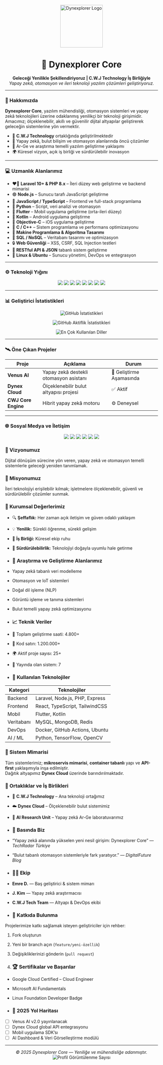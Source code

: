 <!-- 🌐 DYNEXPLORER CORE RESMİ PROFİLİ -->

<p align="center">
  <img src="https://i.ibb.co/T1XrwKs/dynexplorer-logo.png" alt="Dynexplorer Logo" width="140"/>
</p>

<h1 align="center">🌌 Dynexplorer Core</h1>
<p align="center">
  <b>Geleceği Yenilikle Şekillendiriyoruz | C.W.J Technology İş Birliğiyle</b><br>
  <i>Yapay zekâ, otomasyon ve ileri teknoloji yazılım çözümleri geliştiriyoruz.</i>
</p>

---

### 🧭 Hakkımızda  
**Dynexplorer Core**, yazılım mühendisliği, otomasyon sistemleri ve yapay zekâ teknolojileri üzerine odaklanmış yenilikçi bir teknoloji girişimidir.  
Amacımız; ölçeklenebilir, akıllı ve güvenilir dijital altyapılar geliştirerek geleceğin sistemlerine yön vermektir.

- 💼 **C.W.J Technology** ortaklığında geliştirilmektedir  
- 🚀 Yapay zekâ, bulut bilişim ve otomasyon alanlarında öncü çözümler  
- 🧩 Ar-Ge ve araştırma temelli yazılım geliştirme yaklaşımı  
- 🌍 Küresel vizyon, açık iş birliği ve sürdürülebilir inovasyon  

---

### 💻 Uzmanlık Alanlarımız
- ❤️‍🔥 **Laravel 10+ & PHP 8.x** – İleri düzey web geliştirme ve backend mimarisi  
- 🟢 **Node.js** – Sunucu tarafı JavaScript geliştirme  
- 💛 **JavaScript / TypeScript** – Frontend ve full-stack programlama  
- 🐍 **Python** – Script, veri analizi ve otomasyon  
- 💙 **Flutter** – Mobil uygulama geliştirme (orta-ileri düzey)  
- 🧡 **Kotlin** – Android uygulama geliştirme  
- 🍎 **Objective-C** – iOS uygulama geliştirme  
- 💠 **C / C++** – Sistem programlama ve performans optimizasyonu  
- 🧠 **Makine Programlama & Algoritma Tasarımı**  
- 💾 **SQL / NoSQL** – Veritabanı tasarımı ve optimizasyon  
- 🔒 **Web Güvenliği** – XSS, CSRF, SQL Injection testleri  
- 🔗 **RESTful API & JSON** tabanlı sistem geliştirme  
- 🐧 **Linux & Ubuntu** – Sunucu yönetimi, DevOps ve entegrasyon  

---

### ⚙️ Teknoloji Yığını
<p align="center">
  <img src="https://img.shields.io/badge/Python-3776AB?style=for-the-badge&logo=python&logoColor=white"/>
  <img src="https://img.shields.io/badge/Node.js-43853D?style=for-the-badge&logo=node.js&logoColor=white"/>
  <img src="https://img.shields.io/badge/React-20232A?style=for-the-badge&logo=react&logoColor=61DAFB"/>
  <img src="https://img.shields.io/badge/TypeScript-007ACC?style=for-the-badge&logo=typescript&logoColor=white"/>
  <img src="https://img.shields.io/badge/Laravel-E74430?style=for-the-badge&logo=laravel&logoColor=white"/>
  <img src="https://img.shields.io/badge/Docker-0db7ed?style=for-the-badge&logo=docker&logoColor=white"/>
  <img src="https://img.shields.io/badge/Linux-FCC624?style=for-the-badge&logo=linux&logoColor=black"/>
  <img src="https://img.shields.io/badge/GitHub_Actions-2088FF?style=for-the-badge&logo=github-actions&logoColor=white"/>
</p>

---

### 📊 Geliştirici İstatistikleri
<p align="center">
  <img src="https://github-readme-stats.vercel.app/api?username=dynexplorer&show_icons=true&theme=tokyonight&count_private=true" alt="GitHub İstatistikleri" />
</p>
<p align="center">
  <img src="https://github-readme-streak-stats.herokuapp.com/?user=dynexplorer&theme=tokyonight" alt="GitHub Aktiflik İstatistikleri" />
</p>
<p align="center">
  <img src="https://github-readme-stats.vercel.app/api/top-langs/?username=dynexplorer&layout=compact&theme=tokyonight" alt="En Çok Kullanılan Diller" />
</p>

---

### 🛰️ Öne Çıkan Projeler
| Proje | Açıklama | Durum |
|--------|-----------|--------|
| **Venus AI** | Yapay zekâ destekli otomasyon asistanı | 🔄 Geliştirme Aşamasında |
| **Dynex Cloud** | Ölçeklenebilir bulut altyapısı projesi | ✅ Aktif |
| **CWJ Core Engine** | Hibrit yapay zekâ motoru | ⚙️ Deneysel |

---

### 🌐 Sosyal Medya ve İletişim
<p align="center">
  <a href="mailto:info@dynexplorer.com"><img src="https://img.shields.io/badge/E%20Posta-D14836?style=for-the-badge&logo=gmail&logoColor=white"/></a>
  <a href="https://dynexplorer.com" target="_blank"><img src="https://img.shields.io/badge/Web%20Sitesi-000000?style=for-the-badge&logo=About.me&logoColor=white"/></a>
  <a href="https://github.com/dynexplorer" target="_blank"><img src="https://img.shields.io/badge/GitHub-171515?style=for-the-badge&logo=github&logoColor=white"/></a>
  <a href="https://instagram.com/dynexplorer" target="_blank"><img src="https://img.shields.io/badge/Instagram-E4405F?style=for-the-badge&logo=instagram&logoColor=white"/></a>
  <a href="https://twitter.com/dynexplorer" target="_blank"><img src="https://img.shields.io/badge/Twitter-1DA1F2?style=for-the-badge&logo=x&logoColor=white"/></a>
  <a href="https://tiktok.com/@dynexplorer" target="_blank"><img src="https://img.shields.io/badge/TikTok-000000?style=for-the-badge&logo=tiktok&logoColor=white"/></a>
</p>

### 🎯 Vizyonumuz  
Dijital dönüşüm sürecine yön veren, yapay zekâ ve otomasyon temelli sistemlerle geleceği yeniden tanımlamak.

### 🧭 Misyonumuz  
İleri teknolojiyi erişilebilir kılmak; işletmelere ölçeklenebilir, güvenli ve sürdürülebilir çözümler sunmak.

### 🧩 Kurumsal Değerlerimiz  
- 🔍 **Şeffaflık:** Her zaman açık iletişim ve güven odaklı yaklaşım  
- 💡 **Yenilik:** Sürekli öğrenme, sürekli gelişim  
- 🤝 **İş Birliği:** Küresel ekip ruhu  
- 🌱 **Sürdürülebilirlik:** Teknolojiyi doğayla uyumlu hale getirme

- ### 🤖 Araştırma ve Geliştirme Alanlarımız  
- Yapay zekâ tabanlı veri modelleme  
- Otomasyon ve IoT sistemleri  
- Doğal dil işleme (NLP)  
- Görüntü işleme ve tanıma sistemleri  
- Bulut temelli yapay zekâ optimizasyonu

- ### 📈 Teknik Veriler  
- 🔧 Toplam geliştirme saati: 4.800+  
- 🧩 Kod satırı: 1.200.000+  
- 🌍 Aktif proje sayısı: 25+  
- 🚀 Yayında olan sistem: 7

- ### 🧰 Kullanılan Teknolojiler  
| Kategori | Teknolojiler |
|-----------|--------------|
| Backend | Laravel, Node.js, PHP, Express |
| Frontend | React, TypeScript, TailwindCSS |
| Mobil | Flutter, Kotlin |
| Veritabanı | MySQL, MongoDB, Redis |
| DevOps | Docker, GitHub Actions, Ubuntu |
| AI / ML | Python, TensorFlow, OpenCV |

### 🧱 Sistem Mimarisi
Tüm sistemlerimiz; **mikroservis mimarisi**, **container tabanlı** yapı ve **API-first** yaklaşımıyla inşa edilmiştir.  
Dağıtık altyapımız **Dynex Cloud** üzerinde barındırılmaktadır.

### 🤝 Ortaklıklar ve İş Birlikleri
- 🏢 **C.W.J Technology** – Ana teknoloji ortağımız  
- ☁️ **Dynex Cloud** – Ölçeklenebilir bulut sistemimiz  
- 🔬 **AI Research Unit** – Yapay zekâ Ar-Ge laboratuvarımız

- ### 📰 Basında Biz  
- “Yapay zekâ alanında yükselen yeni nesil girişim: Dynexplorer Core” — *TechRadar Türkiye*  
- “Bulut tabanlı otomasyon sistemleriyle fark yaratıyor.” — *DigitalFuture Blog*

- ### 👨‍💻 Ekip
- **Emre D.** — Baş geliştirici & sistem mimarı  
- **J. Kim** — Yapay zekâ araştırmacısı  
- **C.W.J Tech Team** — Altyapı & DevOps ekibi

- ### 🧰 Katkıda Bulunma
Projelerimize katkı sağlamak isteyen geliştiriciler için rehber:  
1. Fork oluşturun  
2. Yeni bir branch açın (`feature/yeni-özellik`)  
3. Değişikliklerinizi gönderin (`pull request`)

4. ### 🏆 Sertifikalar ve Başarılar  
- Google Cloud Certified – Cloud Engineer  
- Microsoft AI Fundamentals  
- Linux Foundation Developer Badge

- ### 🚀 2025 Yol Haritası  
- [ ] Venus AI v2.0 yayınlanacak  
- [ ] Dynex Cloud global API entegrasyonu  
- [ ] Mobil uygulama SDK’sı  
- [ ] AI Dashboard & Veri Görselleştirme modülü

---

<p align="center">
  <i>© 2025 Dynexplorer Core — Yeniliğe ve mühendisliğe adanmıştır.</i><br>
  <img src="https://komarev.com/ghpvc/?username=dynexplorer&label=Profil+Görüntülenme&color=blue&style=flat-square" alt="Profil Görüntülenme Sayısı"/>
</p>
